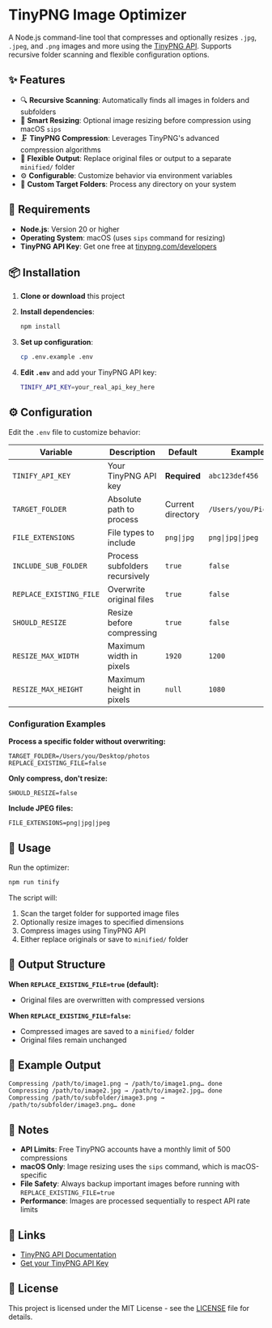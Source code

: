 # TinyPNG Image Optimizer

A Node.js command-line tool that compresses and optionally resizes `.jpg`, `.jpeg`, and `.png` images and more using the [TinyPNG API](https://tinypng.com/developers). Supports recursive folder scanning and flexible configuration options.

## ✨ Features

- 🔍 **Recursive Scanning**: Automatically finds all images in folders and subfolders
- 📐 **Smart Resizing**: Optional image resizing before compression using macOS `sips`
- 🗜️ **TinyPNG Compression**: Leverages TinyPNG's advanced compression algorithms
- 💾 **Flexible Output**: Replace original files or output to a separate `minified/` folder
- ⚙️ **Configurable**: Customize behavior via environment variables
- 📁 **Custom Target Folders**: Process any directory on your system

## 🔧 Requirements

- **Node.js**: Version 20 or higher
- **Operating System**: macOS (uses `sips` command for resizing)
- **TinyPNG API Key**: Get one free at [tinypng.com/developers](https://tinypng.com/developers)

## 📦 Installation

1. **Clone or download** this project
2. **Install dependencies**:
   ```bash
   npm install
   ```

3. **Set up configuration**:
   ```bash
   cp .env.example .env
   ```

4. **Edit `.env`** and add your TinyPNG API key:
   ```bash
   TINIFY_API_KEY=your_real_api_key_here
   ```

## ⚙️ Configuration

Edit the `.env` file to customize behavior:

| Variable | Description | Default | Example |
|----------|-------------|---------|---------|
| `TINIFY_API_KEY` | Your TinyPNG API key | **Required** | `abc123def456` |
| `TARGET_FOLDER` | Absolute path to process | Current directory | `/Users/you/Pictures` |
| `FILE_EXTENSIONS` | File types to include | `png\|jpg` | `png\|jpg\|jpeg` |
| `INCLUDE_SUB_FOLDER` | Process subfolders recursively | `true` | `false` |
| `REPLACE_EXISTING_FILE` | Overwrite original files | `true` | `false` |
| `SHOULD_RESIZE` | Resize before compressing | `true` | `false` |
| `RESIZE_MAX_WIDTH` | Maximum width in pixels | `1920` | `1200` |
| `RESIZE_MAX_HEIGHT` | Maximum height in pixels | `null` | `1080` |

### Configuration Examples

**Process a specific folder without overwriting:**
```env
TARGET_FOLDER=/Users/you/Desktop/photos
REPLACE_EXISTING_FILE=false
```

**Only compress, don't resize:**
```env
SHOULD_RESIZE=false
```

**Include JPEG files:**
```env
FILE_EXTENSIONS=png|jpg|jpeg
```

## 🚀 Usage

Run the optimizer:

```bash
npm run tinify
```

The script will:

1. Scan the target folder for supported image files
2. Optionally resize images to specified dimensions
3. Compress images using TinyPNG API
4. Either replace originals or save to `minified/` folder

## 📁 Output Structure

**When `REPLACE_EXISTING_FILE=true` (default):**

- Original files are overwritten with compressed versions

**When `REPLACE_EXISTING_FILE=false`:**

- Compressed images are saved to a `minified/` folder
- Original files remain unchanged

## 🎯 Example Output

```
Compressing /path/to/image1.png → /path/to/image1.png… done
Compressing /path/to/image2.jpg → /path/to/image2.jpg… done
Compressing /path/to/subfolder/image3.png → /path/to/subfolder/image3.png… done
```

## 📝 Notes

- **API Limits**: Free TinyPNG accounts have a monthly limit of 500 compressions
- **macOS Only**: Image resizing uses the `sips` command, which is macOS-specific
- **File Safety**: Always backup important images before running with `REPLACE_EXISTING_FILE=true`
- **Performance**: Images are processed sequentially to respect API rate limits

## 🔗 Links

- [TinyPNG API Documentation](https://tinypng.com/developers)
- [Get your TinyPNG API Key](https://tinypng.com/developers)

## 📄 License

This project is licensed under the MIT License - see the [LICENSE](LICENSE) file for details.
